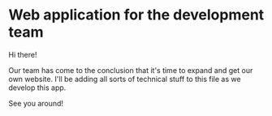 # Web application for the development team

Hi there! 

Our team has come to the conclusion that it's time to expand and get our own website. 
I'll be adding all sorts of technical stuff to this file as we develop this app. 

See you around!